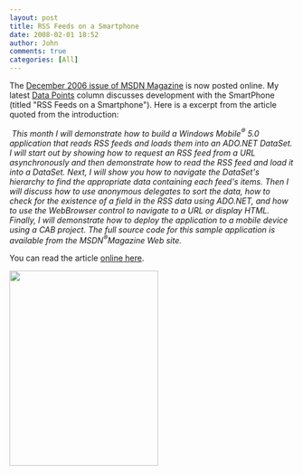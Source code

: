 ```yaml
---
layout: post
title: RSS Feeds on a Smartphone
date: 2008-02-01 18:52
author: John
comments: true
categories: [All]
---
```

<p>The&nbsp;<a href="http://msdn.microsoft.com/msdnmag/issues/06/12/default.aspx">December 2006 issue of MSDN Magazine</a>&nbsp;is now posted online. My latest <a href="http://msdn.microsoft.com/msdnmag/issues/06/12/DataPoints/">Data Points</a> column discusses development with the SmartPhone (titled &quot;RSS Feeds on a Smartphone&quot;). Here is a excerpt from the article quoted from the introduction:</p><p>&nbsp;<em>This month I will demonstrate how to build a Windows Mobile<sup class="clsSmall">&reg;</sup> 5.0 application that reads RSS feeds and loads them into an ADO.NET DataSet. I will start out by showing how to request an RSS feed from a URL asynchronously and then demonstrate how to read the RSS feed and load it into a DataSet. Next, I will show you how to navigate the DataSet&#39;s hierarchy to find the appropriate data containing each feed&#39;s items. Then I will discuss how to use anonymous delegates to sort the data, how to check for the existence of a field in the RSS data using ADO.NET, and how to use the WebBrowser control to navigate to a URL or display HTML. Finally, I will demonstrate how to deploy the application to a mobile device using a CAB project. The full source code for this sample application is available from the MSDN<sup class="clsSmall">&reg;</sup>Magazine Web site.</em></p><p>You can read the article <a href="http://msdn.microsoft.com/msdnmag/issues/06/12/DataPoints/">online here</a>. </p><p><a href="http://msdn.microsoft.com/msdnmag/issues/06/06/"></a></p><p><img border="0" height="345" src="http://msdn.microsoft.com/msdnmag/images/covers/December06coverlg.gif" style="width: 263px; height: 345px" width="263" />&nbsp;</p>

